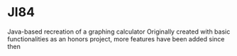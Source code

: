 # JI84
Java-based recreation of a graphing calculator
Originally created with basic functionalities as an honors project, more features have been added since then
